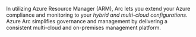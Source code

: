 In utilizing Azure Resource Manager (ARM), Arc lets you extend your Azure compliance and monitoring to your _hybrid and multi-cloud configurations_. Azure Arc simplifies governance and management by delivering a consistent multi-cloud and on-premises management platform.